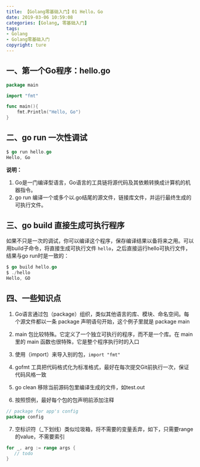 ```yaml
---
title: 【Golang零基础入门】01 Hello，Go
date: 2019-03-06 10:59:08
categories: [Golang, 零基础入门]
tags:
- Golang
- Golang零基础入门
copyright: ture
---
```


## 一、第一个Go程序：hello.go

```go
package main

import "fmt"

func main(){
	fmt.Println("Hello, Go")
}
```

<!--more-->

## 二、go run 一次性调试

```go
$ go run hello.go
Hello, Go
```

**说明：**
1. Go是一门编译型语言，Go语言的工具链将源代码及其依赖转换成计算机的机器指令。
2. go run 编译一个或多个以.go结尾的源文件，链接库文件，并运行最终生成的可执行文件。

## 三、go build 直接生成可执行程序
如果不只是一次的调试，你可以编译这个程序，保存编译结果以备将来之用。可以用build子命令，将直接生成可执行文件 `hello`，之后直接运行hello可执行文件，结果与go run时是一致的：

```go
$ go build hello.go
$ ./hello
Hello, GO
```

## 四、一些知识点

1. Go语言通过包（package）组织，类似其他语言的库、模块、命名空间。每个源文件都以一条 package 声明语句开始，这个例子里就是 package main 

2. main 包比较特殊。它定义了一个独立可执行的程序，而不是一个库。在 main 里的 main 函数也很特殊，它是整个程序执行时的入口

3. 使用（import）来导入别的包，` import "fmt" `

4. gofmt 工具把代码格式化为标准格式，最好在每次提交Git前执行一次，保证代码风格一致

5. go clean 移除当前源码包里编译生成的文件，如test.out

6. 按照惯例，最好每个包的包声明前添加注释

 ```go
// package for app's config
package config
```

7. 空标识符（_下划线）类似垃圾箱，将不需要的变量丢弃，如下，只需要range的value，不需要索引

 ```go
for _, arg := range args {
    // todo
}
```

